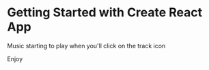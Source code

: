 # Getting Started with Create React App

 Music starting to play when you'll click on the track icon


Enjoy
